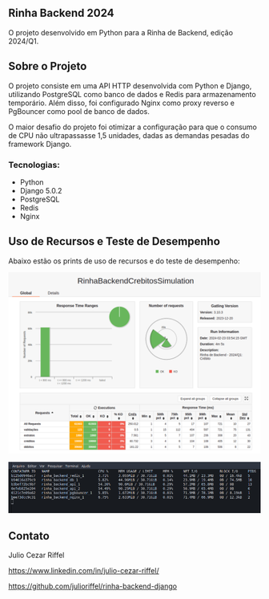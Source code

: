 ## Rinha Backend 2024

O projeto desenvolvido em Python para a Rinha de Backend, edição 2024/Q1.

## Sobre o Projeto

O projeto consiste em uma API HTTP desenvolvida com Python e Django, utilizando PostgreSQL como banco de dados e Redis para armazenamento temporário. Além disso, foi configurado Nginx como proxy reverso e PgBouncer como pool de banco de dados.

O maior desafio do projeto foi otimizar a configuração para que o consumo de CPU não ultrapassasse 1,5 unidades, dadas as demandas pesadas do framework Django.
### Tecnologias:

- Python 
- Django 5.0.2
- PostgreSQL
- Redis
- Nginx


## Uso de Recursos e Teste de Desempenho

Abaixo estão os prints de uso de recursos e do teste de desempenho:

![Benchmark](https://raw.githubusercontent.com/julioriffel/rinha-backend-django/main/img/benchmark.png)

![CPU](https://raw.githubusercontent.com/julioriffel/rinha-backend-django/main/img/cpu.png)
## Contato

Julio Cezar Riffel

https://www.linkedin.com/in/julio-cezar-riffel/

https://github.com/julioriffel/rinha-backend-django
